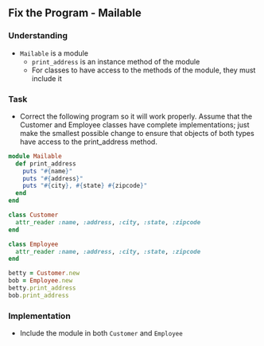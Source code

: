 ## Fix the Program - Mailable

### Understanding
- `Mailable` is a module
  + `print_address` is an instance method of the module
  + For classes to have access to the methods of the module, they must include it

### Task
- Correct the following program so it will work properly. Assume that the Customer and Employee classes have complete implementations; just make the smallest possible change to ensure that objects of both types have access to the print_address method.

```ruby
module Mailable
  def print_address
    puts "#{name}"
    puts "#{address}"
    puts "#{city}, #{state} #{zipcode}"
  end
end

class Customer
  attr_reader :name, :address, :city, :state, :zipcode
end

class Employee
  attr_reader :name, :address, :city, :state, :zipcode
end

betty = Customer.new 
bob = Employee.new
betty.print_address
bob.print_address
```

### Implementation
- Include the module in both `Customer` and `Employee`
